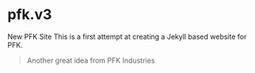# pfk.v3
New PFK Site
This is a first attempt at creating a Jekyll based website for PFK.
> Another great idea
> from PFK Industries
